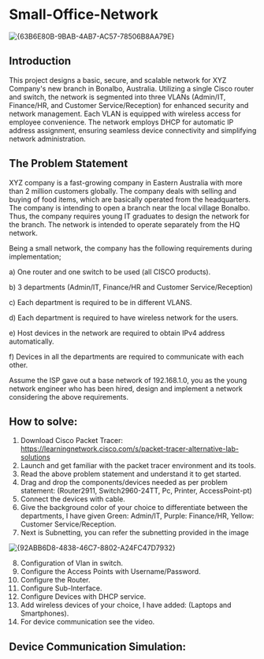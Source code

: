 # Small-Office-Network
![{63B6E80B-9BAB-4AB7-AC57-78506B8AA79E}](https://github.com/user-attachments/assets/47ef9a7a-d922-4e3a-9c2a-207d3fd87f2e)

## Introduction

This project designs a basic, secure, and scalable network for XYZ Company's new branch in Bonalbo, Australia. Utilizing a single Cisco router and switch, the network is segmented into three VLANs (Admin/IT, Finance/HR, and Customer Service/Reception) for enhanced security and network management. Each VLAN is equipped with wireless access for employee convenience. The network employs DHCP for automatic IP address assignment, ensuring seamless device connectivity and simplifying network administration.

## The Problem Statement

XYZ company is a fast-growing company in Eastern Australia with more than 2 million customers globally. The company deals with selling and buying of food items, which are basically operated from the headquarters. The company is intending to open a branch near the local village Bonalbo. Thus, the company requires young IT graduates to design the network for the branch. The network is intended to operate separately from the HQ network.

Being a small network, the company has the following requirements during implementation;

a) One router and one switch to be used (all CISCO products).

b) 3 departments (Admin/IT, Finance/HR and Customer Service/Reception)

c) Each department is required to be in different VLANS.

d) Each department is required to have wireless network for the users.

e) Host devices in the network are required to obtain IPv4 address automatically.

f) Devices in all the departments are required to communicate with each other.

Assume the ISP gave out a base network of 192.168.1.0, you as the young network engineer who has been hired, design and implement a network considering the above requirements.

## How to solve:

1) Download Cisco Packet Tracer: https://learningnetwork.cisco.com/s/packet-tracer-alternative-lab-solutions
2) Launch and get familiar with the packet tracer environment and its tools.
3) Read the above problem statement and understand it to get started.
4) Drag and drop the components/devices needed as per problem statement: (Router2911, Switch2960-24TT, Pc, Printer, AccessPoint-pt)
5) Connect the devices with cable.
6) Give the background color of your choice to differentiate between the departments, I have given Green: Admin/IT, Purple: Finance/HR, Yellow:  Customer Service/Reception.
7) Next is Subnetting, you can refer the subnetting provided in the image 

![{92ABB6D8-4838-46C7-8802-A24FC47D7932}](https://github.com/user-attachments/assets/89c9cb87-e858-4570-ba38-d725cc1b66e0)

8) Configuration of Vlan in switch.
9) Configure the Access Points with Username/Password.
10) Configure the Router.
11) Configure Sub-Interface.
12) Configure Devices with DHCP service.
13) Add wireless devices of your choice, I have added: (Laptops and Smartphones).
14) For device communication see the video.

## Device Communication Simulation:


